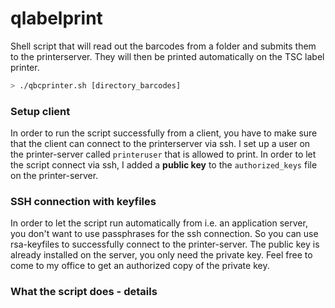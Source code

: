 # qlabelprint
Shell script that will read out the barcodes from a folder and submits them to the printerserver. They will then be printed automatically on the TSC label printer.

```bash
> ./qbcprinter.sh [directory_barcodes]
```

### Setup client
In order to run the script successfully from a client, you have to make sure that the client can connect to the printerserver via ssh. I set up a user on the printer-server called `printeruser` that is allowed to print. In order to let the script connect via ssh, I added a **public key** to the `authorized_keys` file on the printer-server.

### SSH connection with keyfiles
In order to let the script run automatically from i.e. an application server, you don't want to use passphrases for the ssh connection. So you can use rsa-keyfiles to successfully connect to the printer-server. The public key is already installed on the server, you only need the private key. Feel free to come to my office to get an authorized copy of the private key.

### What the script does - details



